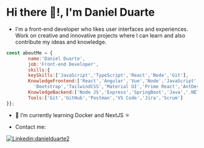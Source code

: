 <h1> Hi there 👋!, I'm Daniel Duarte </h2> 
  
- <p>I'm a front-end developer who likes user interfaces and experiences. Work on creative and innovative projects where I can learn and also contribute my ideas and knowledge.</p>

```javascript
const aboutMe = {
        name:'Daniel Duarte',
        job:'Front-end Developer',
        skills:{
        keySkills:['JavaScript','TypeScript','React','Node','Git'],
        KnowledgeFrontend:['React','Angular','Vue','Node','JavaScript','TypeScript','jQuery','HTML','CSS','Sass',
          'Bootstrap','TailwindCSS','Material UI','Prime React','AntDesign'],
        KnowledgeBackend:['Node JS','Express','SpringBoot','Java','.NET','C#','SQL Server','MySQL','MongoDB'],
        Tools:['Git','GitHub','Postman','VS Code','Jira','Scrum']
}};
```

- 🌱 I’m currently learning Docker and NextJS ⚛

- <p>Contact me: </p>

[![Linkedin:danielduarte2](https://img.shields.io/badge/-danielduarte2-blue?style=flat-square&logo=Linkedin&logoColor=white&link=https://www.linkedin.com/in/danielduarte2/)](https://www.linkedin.com/in/danielduarte2/)
